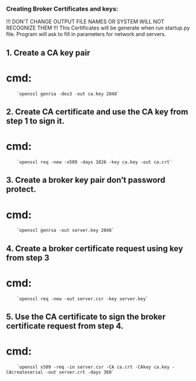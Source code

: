 ### Creating Broker Certificates and keys:

!!! DON'T CHANGE OUTPUT FILE NAMES OR SYSTEM WILL NOT RECOGNIZE THEM !!!
This Certificates will be generate when run startup.py file. Program will ask to fill in parameters for network and servers.

## 1. Create a CA key pair  
#       cmd:
        `openssl genrsa -des3 -out ca.key 2048`

## 2. Create CA certificate and use the CA key from step 1 to sign it.
#       cmd:
        `openssl req -new -x509 -days 1826 -key ca.key -out ca.crt`

## 3. Create a broker key pair don’t password protect.
#       cmd:
        `openssl genrsa -out server.key 2048`

## 4. Create a broker certificate request using key from step 3
#       cmd:
        `openssl req -new -out server.csr -key server.key`

## 5. Use the CA certificate to sign the broker certificate request from step 4.
#       cmd:
        `openssl x509 -req -in server.csr -CA ca.crt -CAkey ca.key -CAcreateserial -out server.crt -days 360`

